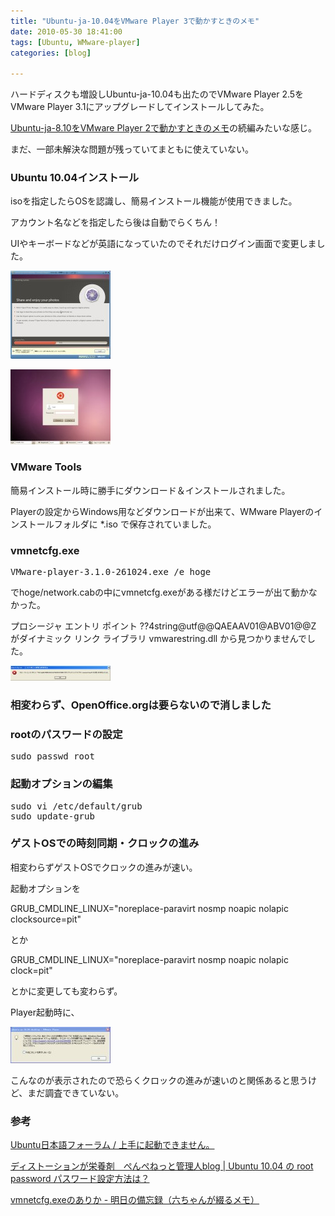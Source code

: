 ```yaml
---
title: "Ubuntu-ja-10.04をVMware Player 3で動かすときのメモ"
date: 2010-05-30 18:41:00
tags: [Ubuntu, WMware-player]
categories: [blog]

---
```


ハードディスクも増設しUbuntu-ja-10.04も出たのでVMware Player 2.5をVMware Player 3.1にアップグレードしてインストールしてみた。

[Ubuntu-ja-8.10をVMware Player 2で動かすときのメモ][1]の続編みたいな感じ。

 [1]: /blog/2009/01/10/ubuntu-ja-8-10-on-vmware-player-2-memo

まだ、一部未解決な問題が残っていてまともに使えていない。







 

  


### Ubuntu 10.04インストール

isoを指定したらOSを認識し、簡易インストール機能が使用できました。

アカウント名などを指定したら後は自動でらくちん！

UIやキーボードなどが英語になっていたのでそれだけログイン画面で変更しました。

[![Ubuntu 10.04 インストール画面][2]][3]

 [2]: /images/2010_0530_ubuntu_10_04_install_s.jpg
 [3]: /images/2010_0530_ubuntu_10_04_install.png

[![Ubuntu 10.04 ログイン画面][4]][5]

 [4]: /images/2010_0530_ubuntu_10_04_login_s.jpg
 [5]: /images/2010_0530_ubuntu_10_04_login.png

### VMware Tools

簡易インストール時に勝手にダウンロード＆インストールされました。

Playerの設定からWindows用などダウンロードが出来て、WMware Playerのインストールフォルダに *.iso で保存されていました。

### vmnetcfg.exe

<pre>VMware-player-3.1.0-261024.exe /e hoge
</pre>

でhoge/network.cabの中にvmnetcfg.exeがある様だけどエラーが出て動かなかった。

プロシージャ エントリ ポイント ??4string@utf@@QAEAAV01@ABV01@@Z がダイナミック リンク ライブラリ vmwarestring.dll から見つかりませんでした。

[![vmnetcfg.exe実行エラー][6]][7]

 [6]: /images/2010_0530_vmnetcfg_error_s.jpg
 [7]: /images/2010_0530_vmnetcfg_error.png

### 相変わらず、OpenOffice.orgは要らないので消しました

### rootのパスワードの設定

<pre>sudo passwd root
</pre>

### 起動オプションの編集

<pre>sudo vi /etc/default/grub<br />sudo update-grub
</pre>

### ゲストOSでの時刻同期・クロックの進み

相変わらずゲストOSでクロックの進みが速い。

起動オプションを

GRUB\_CMDLINE\_LINUX="noreplace-paravirt nosmp noapic nolapic clocksource=pit"

とか

GRUB\_CMDLINE\_LINUX="noreplace-paravirt nosmp noapic nolapic clock=pit"

とかに変更しても変わらず。

Player起動時に、

[![WMware Player 通知メッセージ][8]][9]

 [8]: /images/2010_0530_vmware_player_tsc_notify_s.jpg
 [9]: /images/2010_0530_vmware_player_tsc_notify.png

こんなのが表示されたので恐らくクロックの進みが速いのと関係あると思うけど、まだ調査できていない。

### 参考

[Ubuntu日本語フォーラム / 上手に起動できません。][10]

 [10]: https://forums.ubuntulinux.jp/viewtopic.php?pid=55804#p55804

[ディストーションが栄養剤　ぺんぺねっと管理人blog | Ubuntu 10.04 の root password パスワード設定方法は？][11]

 [11]: http://blog.penpe.net/?eid=1046016

[vmnetcfg.exeのありか - 明日の備忘録（六ちゃんが綴るメモ）][12]

 [12]: http://blog.mutsuyoshi.net/index.php?itemid=869